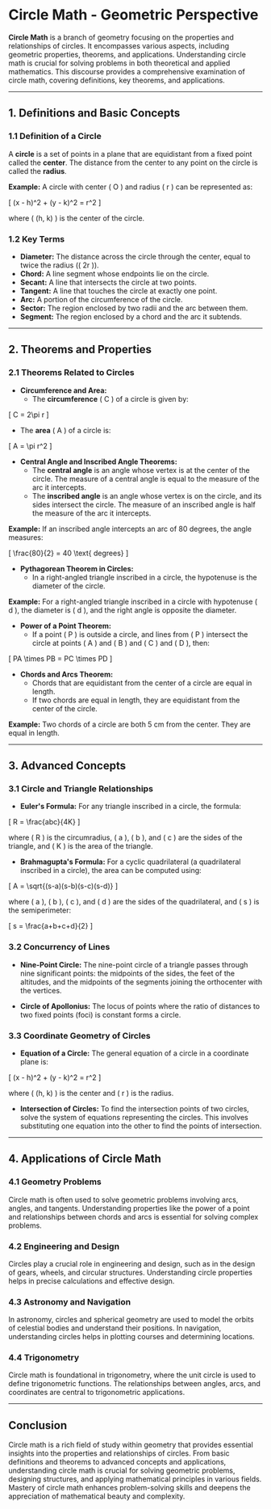 # Circle Math - Geometric Perspective

**Circle Math** is a branch of geometry focusing on the properties and relationships of circles. It encompasses various aspects, including geometric properties, theorems, and applications. Understanding circle math is crucial for solving problems in both theoretical and applied mathematics. This discourse provides a comprehensive examination of circle math, covering definitions, key theorems, and applications.

---

## **1. Definitions and Basic Concepts**

### **1.1 Definition of a Circle**

A **circle** is a set of points in a plane that are equidistant from a fixed point called the **center**. The distance from the center to any point on the circle is called the **radius**.

**Example:** A circle with center \( O \) and radius \( r \) can be represented as:

\[
(x - h)^2 + (y - k)^2 = r^2
\]

where \( (h, k) \) is the center of the circle.

### **1.2 Key Terms**

- **Diameter:** The distance across the circle through the center, equal to twice the radius (\( 2r \)).
- **Chord:** A line segment whose endpoints lie on the circle.
- **Secant:** A line that intersects the circle at two points.
- **Tangent:** A line that touches the circle at exactly one point.
- **Arc:** A portion of the circumference of the circle.
- **Sector:** The region enclosed by two radii and the arc between them.
- **Segment:** The region enclosed by a chord and the arc it subtends.

---

## **2. Theorems and Properties**

### **2.1 Theorems Related to Circles**

- **Circumference and Area:**
  - The **circumference** \( C \) of a circle is given by:

\[
C = 2\pi r
\]

  - The **area** \( A \) of a circle is:

\[
A = \pi r^2
\]

- **Central Angle and Inscribed Angle Theorems:**
  - The **central angle** is an angle whose vertex is at the center of the circle. The measure of a central angle is equal to the measure of the arc it intercepts.
  - The **inscribed angle** is an angle whose vertex is on the circle, and its sides intersect the circle. The measure of an inscribed angle is half the measure of the arc it intercepts.

**Example:** If an inscribed angle intercepts an arc of 80 degrees, the angle measures:

\[
\frac{80}{2} = 40 \text{ degrees}
\]

- **Pythagorean Theorem in Circles:**
  - In a right-angled triangle inscribed in a circle, the hypotenuse is the diameter of the circle.

**Example:** For a right-angled triangle inscribed in a circle with hypotenuse \( d \), the diameter is \( d \), and the right angle is opposite the diameter.

- **Power of a Point Theorem:**
  - If a point \( P \) is outside a circle, and lines from \( P \) intersect the circle at points \( A \) and \( B \) and \( C \) and \( D \), then:

\[
PA \times PB = PC \times PD
\]

- **Chords and Arcs Theorem:**
  - Chords that are equidistant from the center of a circle are equal in length.
  - If two chords are equal in length, they are equidistant from the center of the circle.

**Example:** Two chords of a circle are both 5 cm from the center. They are equal in length.

---

## **3. Advanced Concepts**

### **3.1 Circle and Triangle Relationships**

- **Euler's Formula:** For any triangle inscribed in a circle, the formula:

\[
R = \frac{abc}{4K}
\]

  where \( R \) is the circumradius, \( a \), \( b \), and \( c \) are the sides of the triangle, and \( K \) is the area of the triangle.

- **Brahmagupta's Formula:** For a cyclic quadrilateral (a quadrilateral inscribed in a circle), the area can be computed using:

\[
A = \sqrt{(s-a)(s-b)(s-c)(s-d)}
\]

  where \( a \), \( b \), \( c \), and \( d \) are the sides of the quadrilateral, and \( s \) is the semiperimeter:

\[
s = \frac{a+b+c+d}{2}
\]

### **3.2 Concurrency of Lines**

- **Nine-Point Circle:** The nine-point circle of a triangle passes through nine significant points: the midpoints of the sides, the feet of the altitudes, and the midpoints of the segments joining the orthocenter with the vertices.

- **Circle of Apollonius:** The locus of points where the ratio of distances to two fixed points (foci) is constant forms a circle.

### **3.3 Coordinate Geometry of Circles**

- **Equation of a Circle:** The general equation of a circle in a coordinate plane is:

\[
(x - h)^2 + (y - k)^2 = r^2
\]

  where \( (h, k) \) is the center and \( r \) is the radius.

- **Intersection of Circles:** To find the intersection points of two circles, solve the system of equations representing the circles. This involves substituting one equation into the other to find the points of intersection.

---

## **4. Applications of Circle Math**

### **4.1 Geometry Problems**

Circle math is often used to solve geometric problems involving arcs, angles, and tangents. Understanding properties like the power of a point and relationships between chords and arcs is essential for solving complex problems.

### **4.2 Engineering and Design**

Circles play a crucial role in engineering and design, such as in the design of gears, wheels, and circular structures. Understanding circle properties helps in precise calculations and effective design.

### **4.3 Astronomy and Navigation**

In astronomy, circles and spherical geometry are used to model the orbits of celestial bodies and understand their positions. In navigation, understanding circles helps in plotting courses and determining locations.

### **4.4 Trigonometry**

Circle math is foundational in trigonometry, where the unit circle is used to define trigonometric functions. The relationships between angles, arcs, and coordinates are central to trigonometric applications.

---

## **Conclusion**

Circle math is a rich field of study within geometry that provides essential insights into the properties and relationships of circles. From basic definitions and theorems to advanced concepts and applications, understanding circle math is crucial for solving geometric problems, designing structures, and applying mathematical principles in various fields. Mastery of circle math enhances problem-solving skills and deepens the appreciation of mathematical beauty and complexity.
